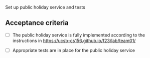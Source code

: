 Set up public holiday service and tests

## Acceptance criteria

- [ ] The public holiday service is fully implemented according to the instructions in <https://ucsb-cs156.github.io/f23/lab/team01/>
- [ ] Appropriate tests are in place for the public holiday service


